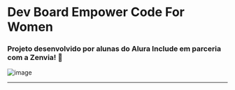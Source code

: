 # Dev Board Empower Code For Women

### Projeto desenvolvido por alunas do Alura Include em parceria com a Zenvia! 💖

![image](https://user-images.githubusercontent.com/98225965/206946252-a4441ef1-d966-4101-a6ff-24a3644cc550.png)

<hr>
